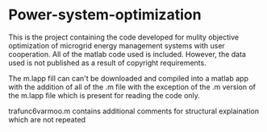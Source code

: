 # Power-system-optimization
This is the project containing the code developed for mulity objective optimization of microgrid energy management systems with user cooperation. All of the matlab code used is included. However, the data used is not published as a result of copyright requirements. 

The m.lapp fill can can't be downloaded and compiled into a matlab app with the addition of all of the .m file with the exception of the .m version of the m.lapp file which is present for reading the code only. 

trafunc6varmoo.m contains additional comments for structural explaination which are not repeated
